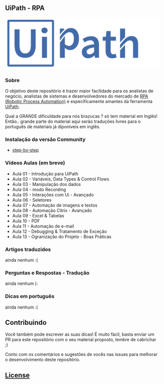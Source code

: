 ## UiPath - RPA

![UiPath](./assets/images/uipath-logo.png)


### Sobre

O objetivo deste repositório é trazer maior facilidade para os analistas de negócio, analistas de sistemas e desenvolvedores do mercado de [RPA (Robotic Process Automation)](https://en.wikipedia.org/wiki/Robotic_process_automation) e especificamente amantes da ferramenta [UiPath](https://www.uipath.com/).

Qual a GRANDE dificuldade para nós brazucas ? 
só tem material em Inglês! Então.. grande parte do material aqui serão traduções livres para o português de materiais já diponíveis em inglês.

### Instalação da versão Community

- [step-by-step](./install-uipathcomunity/readme.md)

### Vídeos Aulas (em breve)

- Aula 01 - Introdução para UiPath
- Aula 02 - Variáveis, Data Types & Control Flows
- Aula 03 - Manipulação dos dados
- Aula 04 - modo Recording
- Aula 05 - Interações com Ui - Avançado
- Aula 06 - Seletores
- Aula 07 - Automação de imagens e textos
- Aula 08 - Automação Citrix - Avançado
- Aula 09 - Excel & Tabelas
- Aula 10 - PDF
- Aula 11 - Automação de e-mail
- Aula 12 - Debugging & Tratamento de Exceção 
- Aula 13 - Ogranização do Projeto - Boas Práticas

### Artigos traduzidos

ainda nenhum :(

### Perguntas e Respostas - Tradução

ainda nenhum ):

### Dicas em português

ainda nenhum :(

## Contribuindo

Você também pode escrever as suas dicas! É muito fácil, basta enviar um PR para este repositório com o seu material proposto, lembre de cabrichar ;) 

Conto com os comentários e sugestões de vocês nas issues para melhorar o desenvolvimento deste repositório. 



## [License](https://github.com/weblank/UiPath-Brasil/blob/master/LICENSE) 
